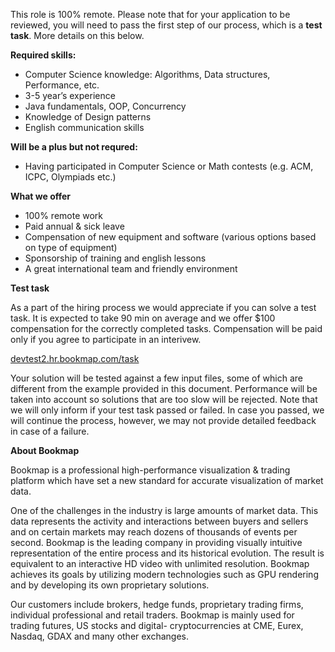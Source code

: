 This role is 100% remote. Please note that for your application to be
reviewed, you will need to pass the first step of our process, which is a
**test task**. More details on this below.

**Required skills:**

  * Computer Science knowledge: Algorithms, Data structures, Performance, etc.
  * 3-5 year’s experience
  * Java fundamentals, OOP, Concurrency
  * Knowledge of Design patterns
  * English communication skills

**Will be a plus but not requred:**

  * Having participated in Computer Science or Math contests (e.g. ACM, ICPC, Olympiads etc.)

**What we offer**

  * 100% remote work
  * Paid annual & sick leave
  * Compensation of new equipment and software (various options based on type of equipment)
  * Sponsorship of training and english lessons
  * A great international team and friendly environment

**Test task**

As a part of the hiring process we would appreciate if you can solve a test
task. It is expected to take 90 min on average and we offer $100 compensation
for the correctly completed tasks. Compensation will be paid only if you agree
to participate in an interivew.

[devtest2.hr.bookmap.com/task](http://devtest2.hr.bookmap.com/task)

Your solution will be tested against a few input files, some of which are
different from the example provided in this document. Performance will be
taken into account so solutions that are too slow will be rejected. Note that
we will only inform if your test task passed or failed. In case you passed, we
will continue the process, however, we may not provide detailed feedback in
case of a failure.

**About Bookmap**

Bookmap is a professional high-performance visualization & trading platform
which have set a new standard for accurate visualization of market data.

One of the challenges in the industry is large amounts of market data. This
data represents the activity and interactions between buyers and sellers and
on certain markets may reach dozens of thousands of events per second. Bookmap
is the leading company in providing visually intuitive representation of the
entire process and its historical evolution. The result is equivalent to an
interactive HD video with unlimited resolution. Bookmap achieves its goals by
utilizing modern technologies such as GPU rendering and by developing its own
proprietary solutions.

Our customers include brokers, hedge funds, proprietary trading firms,
individual professional and retail traders. Bookmap is mainly used for trading
futures, US stocks and digital- cryptocurrencies at CME, Eurex, Nasdaq, GDAX
and many other exchanges.